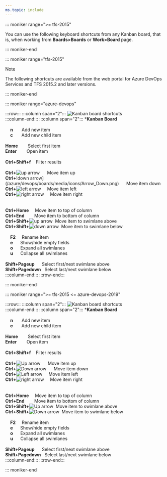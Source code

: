 ```yaml
---
ms.topic: include
---
```



<a id="kanban-board-shortcuts"></a>

::: moniker range=">= tfs-2015"

You can use the following keyboard shortcuts from any Kanban board, that is, when working from **Boards>Boards** or **Work>Board** page.  

::: moniker-end

::: moniker range="tfs-2015"

> [!NOTE]  
> The following shortcuts are available from the web portal for Azure DevOps Services and TFS 2015.2 and later versions. 

::: moniker-end



::: moniker range="azure-devops"

:::row:::
   :::column span="2":::
      ![Kanban board shortcuts](/azure/devops/media/keyboard-shortcuts/kanban-board-shortcuts-cloud.png)  
   :::column-end:::
   :::column span="2":::
      ***Kanban Board**<br/><br/>
      &nbsp;&nbsp;&nbsp;&nbsp;**n**&nbsp;&nbsp;&nbsp;&nbsp;&nbsp;&nbsp;&nbsp;Add new item <br/>
      &nbsp;&nbsp;&nbsp;&nbsp;**c**&nbsp;&nbsp;&nbsp;&nbsp;&nbsp;&nbsp;&nbsp;Add new child item<br/><br/>
      **Home**&nbsp;&nbsp;&nbsp;&nbsp;&nbsp;&nbsp;&nbsp;&nbsp;Select first item <br/>
      **Enter**&nbsp;&nbsp;&nbsp;&nbsp;&nbsp;&nbsp;&nbsp;&nbsp;Open item<br/>
      <br/>
      **Ctrl+Shift+f**&nbsp;&nbsp;&nbsp;&nbsp;Filter results<br/>
      <br/>
      **Ctrl+**![up arrow](/azure/devops/boards/media/icons/Arrow_Up.png) &nbsp;&nbsp;&nbsp;&nbsp;&nbsp;Move item up<br/>
      **Ctrl+**!down arrow](/azure/devops/boards/media/icons/Arrow_Down.png)&nbsp;&nbsp;&nbsp;&nbsp;&nbsp;&nbsp;Move item down<br/>
      **Ctrl+**![left arrow](/azure/devops/boards/media/icons/Arrow_Next.png)&nbsp;&nbsp;&nbsp;&nbsp;&nbsp;Move item left<br/>
      **Ctrl+**![right arrow](/azure/devops/boards/media/icons/Arrow_Previous.png)&nbsp;&nbsp;&nbsp;&nbsp;&nbsp;Move item right<br/><br/><br/>
      **Ctrl+Home**&nbsp;&nbsp;&nbsp;&nbsp;&nbsp;Move item to top of column<br/>
      **Ctrl+End**&nbsp;&nbsp;&nbsp;&nbsp;&nbsp;&nbsp;&nbsp;&nbsp;Move item to bottom of column<br/>
      **Ctrl+Shift+**![up arrow](/azure/devops/boards/media/icons/Arrow_Up.png")&nbsp;&nbsp;Move item to swimlane above<br/>
      **Ctrl+Shift+**![down arrow](/azure/devops/boards/media/icons/Arrow_Down.png)&nbsp;&nbsp;Move item to swimlane below <br/>
      <br/>
      &nbsp;&nbsp;&nbsp;&nbsp;**F2**&nbsp;&nbsp;&nbsp;&nbsp;&nbsp;Rename item<br/>
      &nbsp;&nbsp;&nbsp;&nbsp;**e**&nbsp;&nbsp;&nbsp;&nbsp;&nbsp;&nbsp;Show/hide empty fields<br/>
      &nbsp;&nbsp;&nbsp;&nbsp;**o**&nbsp;&nbsp;&nbsp;&nbsp;&nbsp;&nbsp;Expand all swimlanes<br/>
      &nbsp;&nbsp;&nbsp;&nbsp;**u**&nbsp;&nbsp;&nbsp;&nbsp;&nbsp;&nbsp;Collapse all swimlanes<br/>
      <br/> 
      **Shift+Pageup**&nbsp;&nbsp;&nbsp;&nbsp;&nbsp;&nbsp;Select first/next swimlane above<br/>
      **Shift+Pagedown**&nbsp;&nbsp;&nbsp;Select last/next swimlane below<br/>
   :::column-end:::
:::row-end:::


::: moniker-end



::: moniker range=">= tfs-2015 <= azure-devops-2019"

:::row:::
   :::column span="2":::
      ![Kanban board shortcuts](/azure/devops/media/keyboard-shortcuts/kanban-board-shortcuts.png)  
   :::column-end:::
   :::column span="2":::
      ***Kanban Board**<br/><br/>
      &nbsp;&nbsp;&nbsp;&nbsp;**n**&nbsp;&nbsp;&nbsp;&nbsp;&nbsp;&nbsp;&nbsp;Add new item <br/>
      &nbsp;&nbsp;&nbsp;&nbsp;**c**&nbsp;&nbsp;&nbsp;&nbsp;&nbsp;&nbsp;&nbsp;Add new child item<br/><br/>
      **Home**&nbsp;&nbsp;&nbsp;&nbsp;&nbsp;&nbsp;&nbsp;&nbsp;Select first item <br/>
      **Enter**&nbsp;&nbsp;&nbsp;&nbsp;&nbsp;&nbsp;&nbsp;&nbsp;Open item<br/>
      <br/>
      **Ctrl+Shift+f**&nbsp;&nbsp;&nbsp;&nbsp;Filter results<br/>
      <br/>
      **Ctrl+**<img src="/azure/devops/boards/media/icons/Arrow_Up.png" alt="Up arrow"/> &nbsp;&nbsp;&nbsp;&nbsp;&nbsp;Move item up<br/>
      **Ctrl+**<img src="/azure/devops/boards/media/icons/Arrow_Down.png" alt="Down arrow"/>&nbsp;&nbsp;&nbsp;&nbsp;&nbsp;&nbsp;Move item down<br/>
      **Ctrl+**<img src="/azure/devops/boards/media/icons/Arrow_Next.png" alt="Left arrow"/>&nbsp;&nbsp;&nbsp;&nbsp;&nbsp;Move item left<br/>
      **Ctrl+**<img src="/azure/devops/boards/media/icons/Arrow_Previous.png" alt="right arrow"/>&nbsp;&nbsp;&nbsp;&nbsp;&nbsp;Move item right<br/><br/><br/>
      **Ctrl+Home**&nbsp;&nbsp;&nbsp;&nbsp;&nbsp;Move item to top of column<br/>
      **Ctrl+End**&nbsp;&nbsp;&nbsp;&nbsp;&nbsp;&nbsp;&nbsp;&nbsp;Move item to bottom of column<br/>
      **Ctrl+Shift+**<img src="/azure/devops/boards/media/icons/Arrow_Up.png" alt="Up arrow"/>&nbsp;&nbsp;Move item to swimlane above<br/>
      **Ctrl+Shift+**<img src="/azure/devops/boards/media/icons/Arrow_Down.png" alt="Down arrow"/>&nbsp;&nbsp;Move item to swimlane below <br/>
      <br/>
      &nbsp;&nbsp;&nbsp;&nbsp;**F2**&nbsp;&nbsp;&nbsp;&nbsp;&nbsp;Rename item<br/>
      &nbsp;&nbsp;&nbsp;&nbsp;**e**&nbsp;&nbsp;&nbsp;&nbsp;&nbsp;&nbsp;Show/hide empty fields<br/>
      &nbsp;&nbsp;&nbsp;&nbsp;**o**&nbsp;&nbsp;&nbsp;&nbsp;&nbsp;&nbsp;Expand all swimlanes<br/>
      &nbsp;&nbsp;&nbsp;&nbsp;**u**&nbsp;&nbsp;&nbsp;&nbsp;&nbsp;&nbsp;Collapse all swimlanes<br/>
      <br/> 
      **Shift+Pageup**&nbsp;&nbsp;&nbsp;&nbsp;&nbsp;&nbsp;Select first/next swimlane above<br/>
      **Shift+Pagedown**&nbsp;&nbsp;&nbsp;Select last/next swimlane below<br/>
   :::column-end:::
:::row-end:::


::: moniker-end